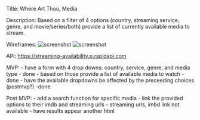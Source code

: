 Title: Where Art Thou, Media

Description: Based on a filter of 4 options (country, streaming service, genre, and movie/series/both) provide a list of currently available media to stream.

Wireframes: 
![screenshot](WireframeStretchProjectOne.jpg)
![screenshot](WireframeProjectOne.jpg)


API: https://streaming-availability.p.rapidapi.com

MVP: 
    - have a form with 4 drop downs: country, service, genre, and media type - done
    - based on those provide a list of available media to watch - done
    - have the available dropdowns be affected by the preceeding choices (postmvp?) -done
    
Post MVP:
    - add a search function for specific media
    - link the provided options to their imdb and streaming urls - streaming urls, imbd link not available 
    - have results appear another html
